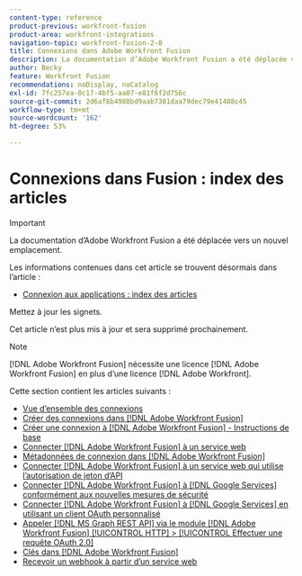 ```yaml
---
content-type: reference
product-previous: workfront-fusion
product-area: workfront-integrations
navigation-topic: workfront-fusion-2-0
title: Connexions dans Adobe Workfront Fusion
description: La documentation d’Adobe Workfront Fusion a été déplacée vers un nouvel emplacement. Cet article est obsolète, mais contient un lien vers le nouvel article qui couvre cette fonctionnalité.
author: Becky
feature: Workfront Fusion
recommendations: noDisplay, noCatalog
exl-id: 7fc257ea-0c17-4bf5-aa07-e81f6f2d756c
source-git-commit: 2d6af8b4988bd9aab7381daa79dec79e41408c45
workflow-type: tm+mt
source-wordcount: '162'
ht-degree: 53%

---
```


# Connexions dans Fusion : index des articles

>[!IMPORTANT]
>
>La documentation d’Adobe Workfront Fusion a été déplacée vers un nouvel emplacement.
>
>Les informations contenues dans cet article se trouvent désormais dans l’article :
>
>* [Connexion aux applications : index des articles](https://experienceleague.adobe.com/docs/workfront-fusion/using/create-scenarios/connect-to-applications/connect-to-apps-toc.html)
>
>Mettez à jour les signets.
>
>Cet article n’est plus mis à jour et sera supprimé prochainement.

<!-- Audited: 3/2024-->

>[!NOTE]
>
>[!DNL Adobe Workfront Fusion] nécessite une licence [!DNL Adobe Workfront Fusion] en plus d’une licence [!DNL Adobe Workfront].

Cette section contient les articles suivants :

* [Vue d’ensemble des connexions](../../workfront-fusion/connections/about-connecting-wf-fusion-to-app-or-service.md)
* [Créer des connexions dans  [!DNL Adobe Workfront Fusion]](../../workfront-fusion/connections/connection-instruction-toc.md)
* [Créer une connexion à  [!DNL Adobe Workfront Fusion]  - Instructions de base](../../workfront-fusion/connections/connect-to-fusion-general.md)
* [Connecter  [!DNL Adobe Workfront Fusion]  à un service web](../../workfront-fusion/connections/connect-wf-fusion-to-any-web-service.md)
* [Métadonnées de connexion dans  [!DNL Adobe Workfront Fusion]](/help/quicksilver/workfront-fusion/connections/connection-metadata.md)
* [Connecter  [!DNL Adobe Workfront Fusion]  à un service web qui utilise l’autorisation de jeton d’API](../../workfront-fusion/connections/connect-wf-web-service-uses-api-token-auth.md)
* [Connecter  [!DNL Adobe Workfront Fusion]  à  [!DNL Google Services]  conformément aux nouvelles mesures de sécurité](../../workfront-fusion/connections/connect-to-google-with-new-security-measures.md)
* [Connecter  [!DNL Adobe Workfront Fusion]  à  [!DNL Google Services]  en utilisant un client OAuth personnalisé](../../workfront-fusion/connections/connect-fusion-to-google-using-oauth.md)
* [Appeler  [!DNL MS Graph REST API]  via le module  [!DNL Adobe Workfront Fusion] [!UICONTROL HTTP] > [!UICONTROL Effectuer une requête OAuth 2.0]](../../workfront-fusion/connections/call-the-ms-graph-rest-api.md)
* [Clés dans  [!DNL Adobe Workfront Fusion]](../../workfront-fusion/connections/keys.md)
* [Recevoir un webhook à partir d’un service web](../../workfront-fusion/connections/receive-a-webhook-from-a-web-service.md)

